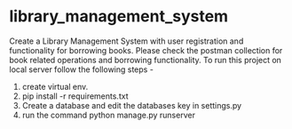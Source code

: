 # library_management_system
 Create a Library Management System with user registration and functionality for borrowing books.
 Please check the postman collection for book related operations and borrowing functionality.
 To run this project on local server follow the following steps -
 1. create virtual env.
 2. pip install -r requirements.txt
 3. Create a database and edit the databases key in settings.py
 4. run the command python manage.py runserver
